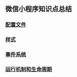 
## 微信小程序知识点总结
### [配置文件](./微信小程序-配置文件)
### [样式](./微信小程序-样式)
### [事件系统](./微信小程序-事件系统)
### [运行机制和生命周期](./微信小程序-运行机制和生命周期)